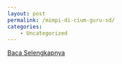 ```yaml
---
layout: post
permalink: /mimpi-di-cium-guru-sd/
categories:
    - Uncategorized
---
```


[Baca Selengkapnya](/01)